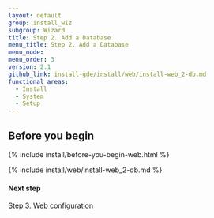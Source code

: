 ```yaml
---
layout: default
group: install_wiz
subgroup: Wizard
title: Step 2. Add a Database
menu_title: Step 2. Add a Database
menu_node:
menu_order: 3
version: 2.1
github_link: install-gde/install/web/install-web_2-db.md
functional_areas:
  - Install
  - System
  - Setup
---
```


## Before you begin
{% include install/before-you-begin-web.html %}

{% include install/web/install-web_2-db.md %}

#### Next step
<a href="{{page.baseurl}}/install-gde/install/web/install-web_3-web-conf.html">Step 3. Web configuration</a>

